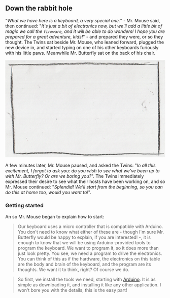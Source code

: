 ## Down the rabbit hole

"*What we have here is a keyboard, a very special one.*" - Mr. Mouse said, then
continued: "*It's just a bit of electronics now, but we'll add a little bit of
magic we call the `firmware`, and it will be able to do wonders! I hope you are
prepared for a great adventure, kids!*" - and prepared they were, or so they
thought. The Twins sat beside Mr. Mouse, who leaned forward, plugged the new
device in, and started typing on one of his other keyboards furiously with his
little paws. Meanwhile Mr. Butterfly sat on the back of his chair.

 <!-- TODO -->
 ![Working on the keyboard](../data/frame.png)

A few minutes later, Mr. Mouse paused, and asked the Twins: "*In all this
excitement, I forgot to ask you: do you wish to see what we've been up to with
Mr. Butterfly? Or are we boring you?*". The Twins immediately expressed their
desire to see what their hosts have been working on, and so Mr. Mouse continued:
"*Splendid! We'll start from the beginning, so you can do this at home too,
would you want to!*".

### Getting started

An so Mr. Mouse began to explain how to start:

 > Our keyboard uses a micro controller that is compatible with Arduino. You
 > don't need to know what either of these are - though I'm sure Mr. Butterfly
 > would be happy to explain, if you are interested! -, it is enough to know
 > that we will be using Arduino-provided tools to program the keyboard. We want
 > to program it, so it does more than just look pretty. You see, we need a
 > program to drive the electronics. You can think of this as if the hardware,
 > the electronics on this table are the body and brain of the keyboard, and the
 > program are its thoughts. We want it to think, right? Of course we do.

 > So first, we install the tools we need, starting with [Arduino][arduino]. It
 > is as simple as downloading it, and installing it like any other application.
 > I won't bore you with the details, this is the easy part!

 [arduino]: https://www.arduino.cc/en/Main/Software#download
